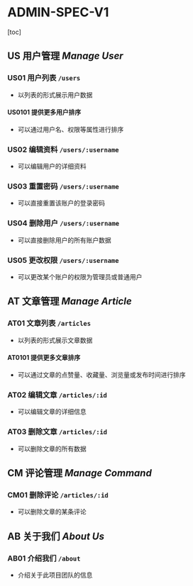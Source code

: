 # **ADMIN-SPEC-V1**

[toc]



## US 用户管理 *Manage User* 

### US01 用户列表 `/users`

- 以列表的形式展示用户数据

#### US0101 提供更多用户排序

- 可以通过用户名、权限等属性进行排序

### US02 编辑资料 `/users/:username`

- 可以编辑用户的详细资料

### US03 重置密码 `/users/:username`

- 可以直接重置该账户的登录密码

### US04 删除用户 `/users/:username`

- 可以直接删除用户的所有账户数据

### US05 更改权限 `/users/:username`

- 可以更改某个账户的权限为管理员或普通用户



## AT 文章管理 *Manage Article*

### AT01 文章列表 `/articles`

- 以列表的形式展示文章数据

#### AT0101 提供更多文章排序

- 可以通过文章的点赞量、收藏量、浏览量或发布时间进行排序

### AT02 编辑文章 `/articles/:id`

- 可以编辑文章的详细信息

### AT03 删除文章 `/articles/:id`

- 可以删除文章的所有数据



## CM 评论管理 *Manage Command*

### CM01 删除评论 `/articles/:id`

- 可以删除文章的某条评论



## AB 关于我们 *About Us*

### AB01 介绍我们 `/about`

- 介绍关于此项目团队的信息


